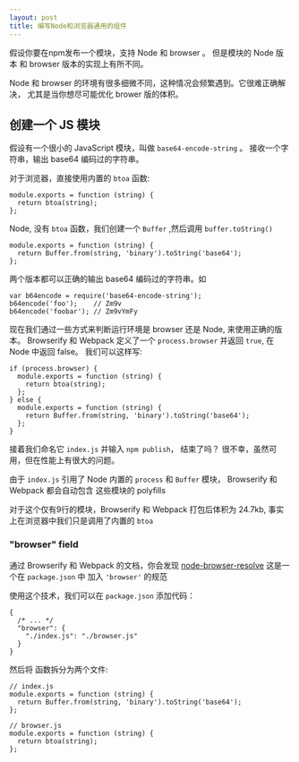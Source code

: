 ```yaml
---
layout: post
title: 编写Node和浏览器通用的组件
---
```


假设你要在npm发布一个模块，支持 Node 和 browser 。
但是模块的 Node 版本 和 browser 版本的实现上有所不同。
<!-- more -->
Node 和 browser 的环境有很多细微不同，这种情况会频繁遇到。它很难正确解决，
尤其是当你想尽可能优化 brower 版的体积。

## 创建一个 JS 模块

假设有一个很小的 JavaScript 模块，叫做 `base64-encode-string` 。
接收一个字符串，输出 base64 编码过的字符串。

对于浏览器，直接使用内置的 `btoa` 函数:

    module.exports = function (string) {
      return btoa(string);
    };

Node, 没有 `btoa` 函数，我们创建一个 `Buffer` ,然后调用 `buffer.toString()`

    module.exports = function (string) {
      return Buffer.from(string, 'binary').toString('base64');
    };

两个版本都可以正确的输出 base64 编码过的字符串。如

    var b64encode = require('base64-encode-string');
    b64encode('foo');    // Zm9v
    b64encode('foobar'); // Zm9vYmFy

现在我们通过一些方式来判断运行环境是 browser 还是 Node, 来使用正确的版本。
Browserify 和 Webpack 定义了一个 `process.browser` 并返回 `true`, 在 Node 中返回 false。
我们可以这样写:

    if (process.browser) {
      module.exports = function (string) {
        return btoa(string);
      };
    } else {
      module.exports = function (string) {
        return Buffer.from(string, 'binary').toString('base64');
      };
    }

接着我们命名它 `index.js` 并输入 `npm publish`， 结束了吗？ 
很不幸，虽然可用，但在性能上有很大的问题。

由于 `index.js` 引用了 Node 内置的 `process` 和 `Buffer` 模块，
Browserify 和 Webpack 都会自动包含 这些模块的 polyfills

对于这个仅有9行的模块，Browserify 和 Webpack 打包后体积为 24.7kb,
事实上在浏览器中我们只是调用了内置的 `btoa`

### "browser" field

通过 Browserify 和 Webpack 的文档，你会发现 [node-browser-resolve](https://github.com/defunctzombie/node-browser-resolve)
这是一个在 `package.json` 中 加入 `'browser'` 的规范
 
使用这个技术，我们可以在 `package.json` 添加代码：
  
    {
      /* ... */
      "browser": {
        "./index.js": "./browser.js"
      }
    }
    
然后将 函数拆分为两个文件:
    
    // index.js
    module.exports = function (string) {
      return Buffer.from(string, 'binary').toString('base64');
    };
    
    // browser.js
    module.exports = function (string) {
      return btoa(string);
    };
    